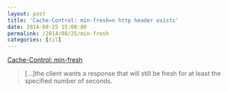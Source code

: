 ```yaml
---
layout: post
title: 'Cache-Control: min-fresh=n http header exists'
date: 2014-08-25 15:00:00
permalink: /2014/08/25/min-fresh
categories: [til]
---
```


[Cache-Control: min-fresh](http://www.w3.org/Protocols/rfc2616/rfc2616-sec14.html#sec14.9.3)

> [...]the client wants a response that will still be fresh for at least the specified number of seconds.
